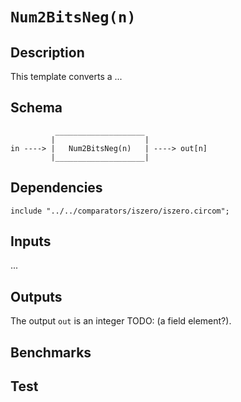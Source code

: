 # `Num2BitsNeg(n)`

## Description

This template converts a ...

## Schema

```
          ____________________     
         |                    |
in ----> |   Num2BitsNeg(n)   | ----> out[n]
         |____________________|     
```

## Dependencies

```
include "../../comparators/iszero/iszero.circom";
```

## Inputs

...

## Outputs

The output `out` is an integer TODO: (a field element?).

## Benchmarks 

## Test